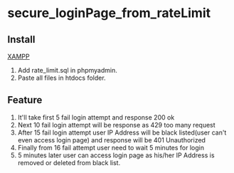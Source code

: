 # secure_loginPage_from_rateLimit

## Install

[XAMPP](https://www.apachefriends.org/index.html)

1. Add rate_limit.sql in phpmyadmin.
2. Paste all files in htdocs folder.


## Feature

1. It'll take first 5 fail login attempt and response 200 ok
2. Next 10 fail login attempt will be response as 429 too many request
3. After 15 fail login attempt user IP Address will be black listed(user can't even access login page) and response will be 401 Unauthorized
4. Finally from 16 fail attempt user need to wait 5 minutes for login
5. 5 minutes later user can access login page as his/her IP Address is removed or deleted from black list.
